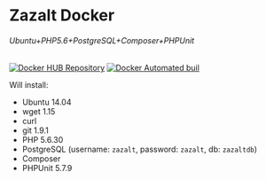 # Zazalt Docker

###### Ubuntu+PHP5.6+PostgreSQL+Composer+PHPUnit

[![Docker HUB Repository](http://dockeri.co/image/zazalt/docker)](https://hub.docker.com/r/zazalt/docker/)
[![Docker Automated buil](https://img.shields.io/docker/automated/jrottenberg/ffmpeg.svg)](https://hub.docker.com/r/zazalt/docker/)

Will install:
* Ubuntu 14.04
* wget 1.15
* curl
* git 1.9.1
* PHP 5.6.30
* PostgreSQL (username: `zazalt`, password: `zazalt`, db: `zazaltdb`)
* Composer
* PHPUnit 5.7.9
